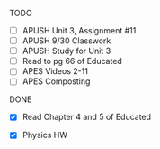 TODO
- [ ] APUSH Unit 3, Assignment #11
- [ ] APUSH 9/30 Classwork
- [ ] APUSH Study for Unit 3
- [ ] Read to pg 66 of Educated
- [ ] APES Videos 2-11
- [ ] APES Composting

DONE
- [X] Read Chapter 4 and 5 of Educated
- [X] Physics HW

